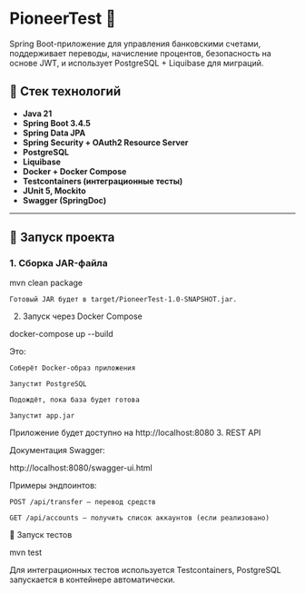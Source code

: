 # PioneerTest 🏦

Spring Boot-приложение для управления банковскими счетами, поддерживает переводы, начисление процентов, безопасность на основе JWT, и использует PostgreSQL + Liquibase для миграций.

## 🔧 Стек технологий

- **Java 21**
- **Spring Boot 3.4.5**
- **Spring Data JPA**
- **Spring Security + OAuth2 Resource Server**
- **PostgreSQL**
- **Liquibase**
- **Docker + Docker Compose**
- **Testcontainers (интеграционные тесты)**
- **JUnit 5, Mockito**
- **Swagger (SpringDoc)**

---

## 🚀 Запуск проекта

### 1. Сборка JAR-файла

mvn clean package

    Готовый JAR будет в target/PioneerTest-1.0-SNAPSHOT.jar.

2. Запуск через Docker Compose

docker-compose up --build

Это:

    Соберёт Docker-образ приложения

    Запустит PostgreSQL

    Подождёт, пока база будет готова

    Запустит app.jar

Приложение будет доступно на http://localhost:8080
3. REST API

Документация Swagger:

http://localhost:8080/swagger-ui.html

Примеры эндпоинтов:

    POST /api/transfer — перевод средств

    GET /api/accounts — получить список аккаунтов (если реализовано)

🧪 Запуск тестов

mvn test

Для интеграционных тестов используется Testcontainers, PostgreSQL запускается в контейнере автоматически.
